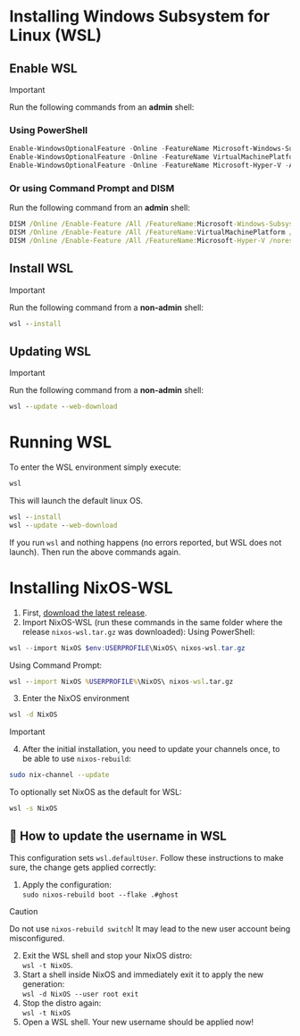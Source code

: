 
# Installing Windows Subsystem for Linux (WSL)

## Enable WSL
> [!IMPORTANT]
> Run the following commands from an **admin** shell:

### Using PowerShell
```powershell
Enable-WindowsOptionalFeature -Online -FeatureName Microsoft-Windows-Subsystem-Linux -All
Enable-WindowsOptionalFeature -Online -FeatureName VirtualMachinePlatform -All
Enable-WindowsOptionalFeature -Online -FeatureName Microsoft-Hyper-V -All
```

### Or using Command Prompt and DISM
Run the following command from an **admin** shell:
```cmd
DISM /Online /Enable-Feature /All /FeatureName:Microsoft-Windows-Subsystem-Linux /norestart
DISM /Online /Enable-Feature /All /FeatureName:VirtualMachinePlatform /norestart
DISM /Online /Enable-Feature /All /FeatureName:Microsoft-Hyper-V /norestart
```

## Install WSL
> [!IMPORTANT]
> Run the following command from a **non-admin** shell:
```cmd
wsl --install
```

## Updating WSL
> [!IMPORTANT]
> Run the following command from a **non-admin** shell:
```cmd
wsl --update --web-download
```

# Running WSL
To enter the WSL environment simply execute:
```cmd
wsl
```
This will launch the default linux OS.

```cmd
wsl --install
wsl --update --web-download
```

If you run `wsl` and nothing happens (no errors reported, but WSL does not launch). Then run the above commands again.

# Installing NixOS-WSL

1. First, [download the latest release](https://github.com/nix-community/NixOS-WSL/releases/latest).
2. Import NixOS-WSL (run these commands in the same folder where the release `nixos-wsl.tar.gz` was downloaded):
Using PowerShell:
```powershell
wsl --import NixOS $env:USERPROFILE\NixOS\ nixos-wsl.tar.gz
```
Using Command Prompt:
```cmd
wsl --import NixOS %USERPROFILE%\NixOS\ nixos-wsl.tar.gz
```
3. Enter the NixOS environment
```sh
wsl -d NixOS
```
> [!IMPORTANT]
> 4. After the initial installation, you need to update your channels once, to be able to use `nixos-rebuild`:
```sh
sudo nix-channel --update
```

To optionally set NixOS as the default for WSL:
```cmd
wsl -s NixOS
```

## 🚨 How to update the username in WSL

This configuration sets `wsl.defaultUser`.
Follow these instructions to make sure, the change gets applied correctly:

1. Apply the configuration:\
   `sudo nixos-rebuild boot --flake .#ghost`
> [!CAUTION]
> Do not use `nixos-rebuild switch`! It may lead to the new user account being misconfigured.
2. Exit the WSL shell and stop your NixOS distro:\
   `wsl -t NixOS`.
3. Start a shell inside NixOS and immediately exit it to apply the new generation:\
   `wsl -d NixOS --user root exit`
4. Stop the distro again:\
   `wsl -t NixOS`
5. Open a WSL shell. Your new username should be applied now!
